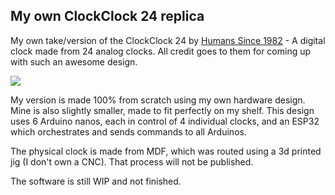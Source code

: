 ## My own ClockClock 24 replica

My own take/version of the ClockClock 24 by [Humans Since 1982](https://www.humanssince1982.com) - A digital clock made from 24 analog clocks.
All credit goes to them for coming up with such an awesome design.

<img src="clockclock.mp4">

My version is made 100% from scratch using my own hardware design.
Mine is also slightly smaller, made to fit perfectly on my shelf.
This design uses 6 Arduino nanos, each in control of 4 individual
clocks, and an ESP32 which orchestrates and sends commands to all
Arduinos.

The physical clock is made from MDF, which was routed using a 3d
printed jig (I don't own a CNC). That process will not be published.

The software is still WIP and not finished.
